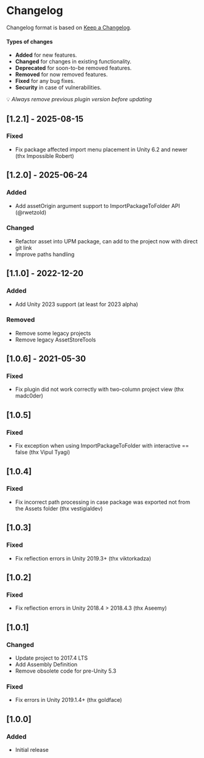 # Changelog
Changelog format is based on [Keep a Changelog](https://keepachangelog.com/en/1.0.0/).

#### Types of changes  
- **Added** for new features.
- **Changed** for changes in existing functionality.
- **Deprecated** for soon-to-be removed features.
- **Removed** for now removed features.
- **Fixed** for any bug fixes.
- **Security** in case of vulnerabilities.

💡 _Always remove previous plugin version before updating_

## [1.2.1] - 2025-08-15

### Fixed
- Fix package affected import menu placement in Unity 6.2 and newer (thx Impossible Robert)

## [1.2.0] - 2025-06-24

### Added
- Add assetOrigin argument support to ImportPackageToFolder API (@rwetzold)

### Changed
- Refactor asset into UPM package, can add to the project now with direct git link
- Improve paths handling

## [1.1.0] - 2022-12-20

### Added
- Add Unity 2023 support (at least for 2023 alpha)

### Removed
- Remove some legacy projects
- Remove legacy AssetStoreTools

## [1.0.6] - 2021-05-30

### Fixed
- Fix plugin did not work correctly with two-column project view (thx madc0der)

## [1.0.5]

### Fixed
- Fix exception when using ImportPackageToFolder with interactive == false (thx Vipul Tyagi)

## [1.0.4]

### Fixed
- Fix incorrect path processing in case package was exported not from the Assets folder (thx vestigialdev)

## [1.0.3]

### Fixed
- Fix reflection errors in Unity 2019.3+ (thx viktorkadza)

## [1.0.2]

### Fixed
- Fix reflection errors in Unity 2018.4 > 2018.4.3 (thx Aseemy)

## [1.0.1]

### Changed
- Update project to 2017.4 LTS
- Add Assembly Definition
- Remove obsolete code for pre-Unity 5.3

### Fixed
- Fix errors in Unity 2019.1.4+ (thx goldface)

## [1.0.0]

### Added
- Initial release 